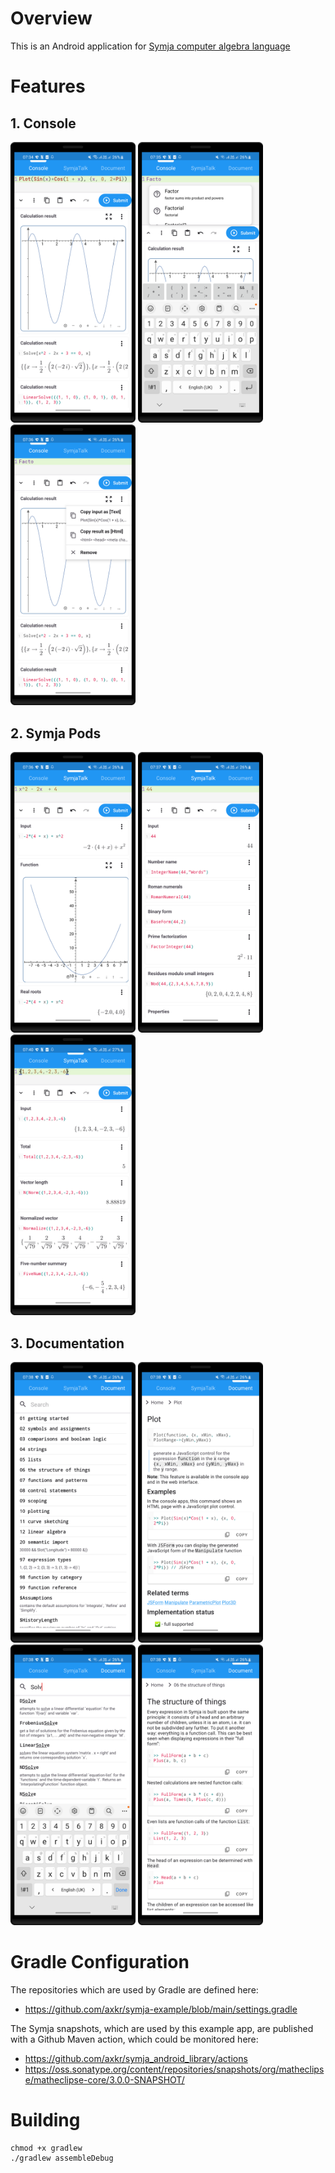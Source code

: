 # Overview

This is an Android application for [Symja computer algebra language](https://github.com/axkr/symja_android_library)

# Features

## 1. Console

<img src="docs/img.png" width="200" height="auto"> <img src="docs/img_4.png" width="200" height="auto"> <img src="docs/img_1.png" width="200" height="auto">

## 2. Symja Pods

<img src="docs/img_2.png" width="200" height="auto"> <img src="docs/img_3.png" width="200" height="auto"> <img src="docs/img_9.png" width="200" height="auto">

## 3. Documentation

<img src="docs/img_6.png" width="200" height="auto"> <img src="docs/img_5.png" width="200" height="auto"> <img src="docs/img_7.png" width="200" height="auto"> <img src="docs/img_8.png" width="200" height="auto">

# Gradle Configuration

The repositories which are used by Gradle are defined here:
- https://github.com/axkr/symja-example/blob/main/settings.gradle

The Symja snapshots, which are used by this example app, are published with a Github Maven action, which could be monitored here:
- https://github.com/axkr/symja_android_library/actions
- https://oss.sonatype.org/content/repositories/snapshots/org/matheclipse/matheclipse-core/3.0.0-SNAPSHOT/

# Building

```shell
chmod +x gradlew
./gradlew assembleDebug
```
